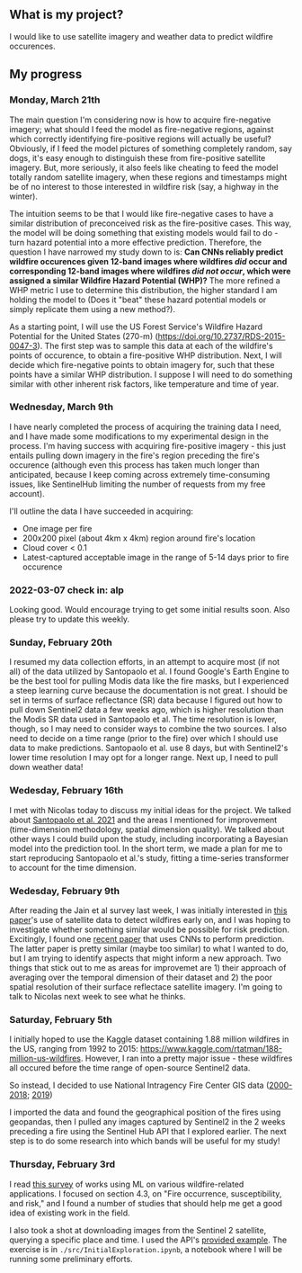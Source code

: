
## What is my project?

I would like to use satellite imagery and weather data to predict wildfire occurences.

## My progress

### Monday, March 21th

The main question I'm considering now is how to acquire fire-negative imagery; what should I feed the model as fire-negative regions, against which correctly identifying fire-positive regions will actually be useful? Obviously, if I feed the model pictures of something completely random, say dogs, it's easy enough to distinguish these from fire-positive satellite imagery. But, more seriously, it also feels like cheating to feed the model totally random satellite imagery, when these regions and timestamps might be of no interest to those interested in wildfire risk (say, a highway in the winter).

The intuition seems to be that I would like fire-negative cases to have a similar distribution of preconceived risk as the fire-positive cases. This way, the model will be doing something that existing models would fail to do - turn hazard potential into a more effective prediction. Therefore, the question I have narrowed my study down to is: **Can CNNs reliably predict wildfire occurences given 12-band images where wildfires *did* occur and corresponding 12-band images where wildfires *did not occur*, which were assigned a similar Wildfire Hazard Potential (WHP)?** The more refined a WHP metric I use to determine this distribution, the higher standard I am holding the model to (Does it "beat" these hazard potential models or simply replicate them using a new method?). 

As a starting point, I will use the US Forest Service's Wildfire Hazard Potential for the United States (270-m) (https://doi.org/10.2737/RDS-2015-0047-3). The first step was to sample this data at each of the wildfire's points of occurence, to obtain a fire-positive WHP distribution. Next, I will decide which fire-negative points to obtain imagery for, such that these points have a similar WHP distribution. I suppose I will need to do something similar with other inherent risk factors, like temperature and time of year.


### Wednesday, March 9th

I have nearly completed the process of acquiring the training data I need, and I have made some modifications to my experimental design in the process. I'm having success with acquiring fire-positive imagery - this just entails pulling down imagery in the fire's region preceding the fire's occurence (although even this process has taken much longer than anticipated, because I keep coming across extremely time-consuming issues, like SentinelHub limiting the number of requests from my free account). 

I'll outline the data I have succeeded in acquiring:
- One image per fire
- 200x200 pixel (about 4km x 4km) region around fire's location 
- Cloud cover < 0.1
- Latest-captured acceptable image in the range of 5-14 days prior to fire occurence

### 2022-03-07 check in: alp

Looking good. Would encourage trying to get some initial results soon. Also please try to update this weekly.

### Sunday, February 20th

I resumed my data collection efforts, in an attempt to acquire most (if not all) of the data utilized by Santopaolo et al. I found Google's Earth Engine to be the best tool for pulling Modis data like the fire masks, but I experienced a steep learning curve because the documentation is not great. I should be set in terms of surface reflectance (SR) data because I figured out how to pull down Sentinel2 data a few weeks ago, which is higher resolution than the Modis SR data used in Santopaolo et al. The time resolution is lower, though, so I may need to consider ways to combine the two sources. I also need to decide on a time range (prior to the fire) over which I should use data to make predictions. Santopaolo et al. use 8 days, but with Sentinel2's lower time resolution I may opt for a longer range. Next up, I need to pull down weather data!

### Wedesday, February 16th

I met with Nicolas today to discuss my initial ideas for the project. We talked about [Santopaolo et al. 2021](https://ieeexplore.ieee.org/document/9480226) and the areas I mentioned for improvement (time-dimension methodology, spatial dimension quality). We talked about other ways I could build upon the study, including incorporating a Bayesian model into the prediction tool. In the short term, we made a plan for me to start reproducing Santopaolo et al.'s study, fitting a time-series transformer to account for the time dimension.

### Wedesday, February 9th

After reading the Jain et al survey last week, I was initially interested in [this paper](https://ieeexplore.ieee.org/document/8932740)'s use of satellite data to detect wildfires early on, and I was hoping to investigate whether something similar would be possible for risk prediction. Excitingly, I found one [recent paper](https://ieeexplore.ieee.org/document/9480226) that uses CNNs to perform prediction. The latter paper is pretty similar (maybe too similar) to what I wanted to do, but I am trying to identify aspects that might inform a new approach. Two things that stick out to me as areas for improvemet are 1) their approach of averaging over the temporal dimension of their dataset and 2) the poor spatial resolution of their surface reflectace satellite imagery. I'm going to talk to Nicolas next week to see what he thinks.

### Saturday, February 5th

I initially hoped to use the Kaggle dataset containing 1.88 million wildfires in the US, ranging from 1992 to 2015: https://www.kaggle.com/rtatman/188-million-us-wildfires. However, I ran into a pretty major issue - these wildfires all occured before the time range of open-source Sentinel2 data. 

So instead, I decided to use National Intragency Fire Center GIS data ([2000-2018](https://data-nifc.opendata.arcgis.com/datasets/nifc::historic-perimeters-combined-2000-2018/about); [2019](https://data-nifc.opendata.arcgis.com/datasets/nifc::historic-perimeters-2019/about))

I imported the data and found the geographical position of the fires using geopandas, then I pulled any images captured by Sentinel2 in the 2 weeks preceding a fire using the Sentinel Hub API that I explored earlier. The next step is to do some research into which bands will be useful for my study! 

### Thursday, February 3rd

I read [this survey](https://arxiv.org/abs/2003.00646) of works using ML on various wildfire-related applications. I focused on section 4.3, on "Fire occurrence, susceptibility, and risk," and I found a number of studies that should help me get a good idea of existing work in the field. 

I also took a shot at downloading images from the Sentinel 2 satellite, querying a specific place and time. I used the API's [provided example](https://sentinelhub-py.readthedocs.io/en/latest/examples/data_search.html#Sentinel-Hub-Catalog-API). The exercise is in `./src/InitialExploration.ipynb`, a notebook where I will be running some preliminary efforts.
